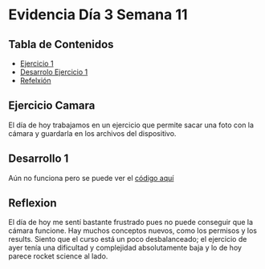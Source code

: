 # Evidencia Día 3 Semana 11
## Tabla de Contenidos
- [Ejercicio 1](#ejercicio-camara)
- [Desarrolo Ejercicio 1](#desarrollo-1)
- [Refelxión](#reflexion)
## Ejercicio Camara
El día de hoy trabajamos en un ejercicio que permite sacar una foto con la cámara y guardarla en los archivos del dispositivo.
## Desarrollo 1
Aún no funciona pero se puede ver el [código aquí](https://github.com/SebaFarias/DESARROLLO-DE-APLICACIONES-M-VILES-ANDROID-JAVA/blob/master/07-07-2021/Camara/app/src/main/java/com/example/camara/MainActivity.java)
## Reflexion
El día de hoy me sentí bastante frustrado pues no puede conseguir que la cámara funcione. Hay muchos conceptos nuevos, como los permisos y los results. Siento que el curso está un poco desbalanceado; el ejercicio de ayer tenía una dificultad y complejidad absolutamente baja y lo de hoy parece rocket science al lado.